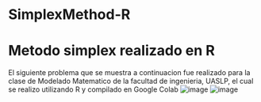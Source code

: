 # SimplexMethod-R
# Metodo simplex realizado en R
El siguiente problema que se muestra a continuacion fue realizado para la clase de Modelado Matematico de la facultad de ingenieria, UASLP, el cual se realizo utilizando R y compilado en Google Colab
![image](https://user-images.githubusercontent.com/44887537/135009565-765e39c5-1d24-4c21-9082-0834b7bd6cd4.png)
![image](https://user-images.githubusercontent.com/44887537/135009830-176233ac-6ab9-4b67-85dd-2928f8b7bc06.png)
